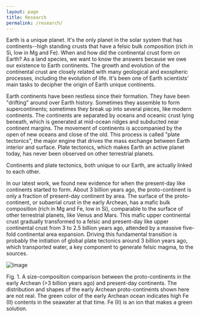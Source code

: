 ```yaml
---
layout: page
title: Research
permalink: /research/
---
```


Earth is a unique planet. It's the only planet in the solar system that has continents--high standing crusts that have a felsic bulk composition (rich in Si, low in Mg and Fe). When and how did the continental crust form on Earth? As a land species, we want to know the answers because we owe our existence to Earth continents. The growth and evolution of the continental crust are closely related with many geological and exospheric processes, including the evolution of life. It's been one of Earth scientists' main tasks to decipher the origin of Earth unique continents.

Earth continents have been restless since their formation. They have been "drifting" around over Earth history. Sometimes they assemble to form supercontinents; sometimes they break up into several pieces, like modern continents. The continents are separated by oceans and oceanic crust lying beneath, which is generated at mid-ocean ridges and subducted near continent margins. The movement of continents is accompanied by the open of new oceans and close of the old. This process is called "plate tectonics", the major engine that drives the mass exchange between Earth interior and surface. Plate tectonics, which makes Earth an active planet today, has never been observed on other terrestrial planets.

Continents and plate tectonics, both unique to our Earth, are actually linked to each other.

In our latest work, we found new evidence for when the present-day like continents started to form. About 3 billion years ago, the proto-continent is only a fraction of present-day continent by area. The surface of the proto-continent, or subaerial crust in the early Archean, has a mafic bulk composition (rich in Mg and Fe, low in Si), comparable to the surface of other terrestrial planets, like Venus and Mars. This mafic upper continental crust gradually transformed to a felsic and present-day like upper continental crust from 3 to 2.5 billion years ago, attended by a massive five-fold continental area expansion. Driving this fundamental transition is probably the initiation of global plate tectonics around 3 billion years ago, which transported water, a key component to generate felsic magma, to the sources.

![Image](https://mingtang.me/images/research.png)

Fig. 1. A size-composition comparison between the proto-continents in the early Archean (>3 billion years ago) and present-day continents. The distribution and shapes of the early Archean proto-continents shown here are not real. The green color of the early Archean ocean indicates high Fe (II) contents in the seawater at that time. Fe (II) is an ion that makes a green solution.
